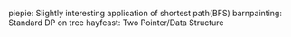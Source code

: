 piepie: Slightly interesting application of shortest path(BFS)
barnpainting: Standard DP on tree
hayfeast: Two Pointer/Data Structure
